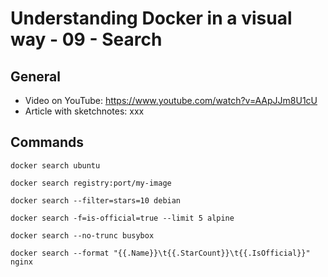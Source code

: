 # Understanding Docker in a visual way - 09 - Search

## General

* Video on YouTube: https://www.youtube.com/watch?v=AApJJm8U1cU
* Article with sketchnotes: xxx

## Commands

```
docker search ubuntu

docker search registry:port/my-image 

docker search --filter=stars=10 debian

docker search -f=is-official=true --limit 5 alpine

docker search --no-trunc busybox

docker search --format "{{.Name}}\t{{.StarCount}}\t{{.IsOfficial}}" nginx
```

